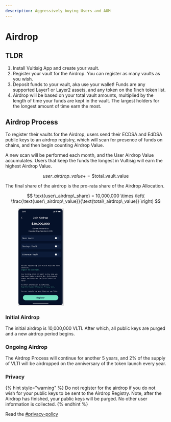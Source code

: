 ```yaml
---
description: Aggressively buying Users and AUM
---
```


# Airdrop

## TLDR

1. Install Vultisig App and create your vault.
2. Register your vault for the Airdrop. You can register as many vaults as you wish.
3. Deposit funds to your vault, aka use your wallet! Funds are any supported Layer1 or Layer2 assets, and any token on the 1inch token list.
4. Airdrop will be based on your total vault amounts, multiplied by the length of time your funds are kept in the vault. The largest holders for the longest amount of time earn the most.

## Airdrop Process

To register their vaults for the Airdrop, users send their ECDSA and EdDSA public keys to an airdrop registry, which will scan for presence of funds on chains, and then begin counting Airdrop Value.

A new scan will be performed each month, and the User Airdrop Value accumulates. Users that keep the funds the longest in Vultisig will earn the highest Airdrop Value.

$$
user\_airdrop\_value += \$\text{total\_vault\_value}
$$

The final share of the airdrop is the pro-rata share of the Airdrop Allocation.

$$
\text{user\_airdrop\_share} = 10,000,000 \times \left( \frac{\text{user\_airdrop\_value}}{\text{total\_airdrop\_value}} \right)
$$

<figure><img src="../.gitbook/assets/Airdrop.png" alt="" width="143"><figcaption></figcaption></figure>

### Initial Airdrop

The initial airdrop is 10,000,000 VLTI. After which, all public keys are purged and a new airdrop period begins.

### Ongoing Airdrop

The Airdrop Process will continue for another 5 years, and 2% of the supply of VLTI will be airdropped on the anniversary of the token launch every year.

### Privacy

{% hint style="warning" %}
Do not register for the airdrop if you do not wish for your public keys to be sent to the Airdrop Registry. Note, after the Airdrop has finished, your public keys will be purged. No other user information is collected.
{% endhint %}

Read the [#privacy-policy](../other/privacy.md#privacy-policy "mention")
